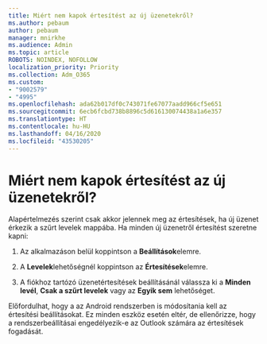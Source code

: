 ```yaml
---
title: Miért nem kapok értesítést az új üzenetekről?
ms.author: pebaum
author: pebaum
manager: mnirkhe
ms.audience: Admin
ms.topic: article
ROBOTS: NOINDEX, NOFOLLOW
localization_priority: Priority
ms.collection: Adm_O365
ms.custom:
- "9002579"
- "4995"
ms.openlocfilehash: ada62b017df0c743071fe67077aadd966cf5e651
ms.sourcegitcommit: 6ecb6fcbd738b8896c5d616130074438a1a6e357
ms.translationtype: HT
ms.contentlocale: hu-HU
ms.lasthandoff: 04/16/2020
ms.locfileid: "43530205"
---
```

# <a name="why-dont-i-get-new-message-notifications"></a>Miért nem kapok értesítést az új üzenetekről?

Alapértelmezés szerint csak akkor jelennek meg az értesítések, ha új üzenet érkezik a szűrt levelek mappába. Ha minden új üzenetről értesítést szeretne kapni:

1. Az alkalmazáson belül koppintson a **Beállítások**elemre.

2. A **Levelek**lehetőségnél koppintson az **Értesítések**elemre.

3. A fiókhoz tartózó üzenetértesítések beállításánál válassza ki a **Minden levél**, **Csak a szűrt levelek** vagy az **Egyik sem** lehetőséget.

Előfordulhat, hogy a az Android rendszerben is módosítania kell az értesítési beállításokat. Ez minden eszköz esetén eltér, de ellenőrizze, hogy a rendszerbeállításai engedélyezik-e az Outlook számára az értesítések fogadását.
